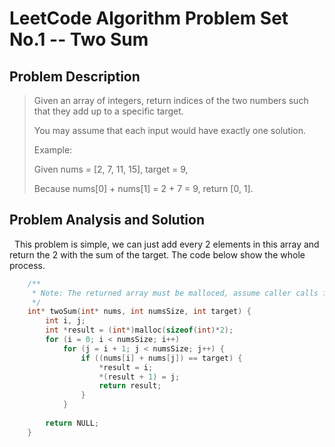 # LeetCode Algorithm Problem Set No.1 -- Two Sum #

## Problem Description ##

> Given an array of integers, return indices of the two numbers such that they add up to a specific target.
> 
> You may assume that each input would have exactly one solution.
> 
> Example:
> 
> 	 Given nums = [2, 7, 11, 15], target = 9,
> 	 
> 	 Because nums[0] + nums[1] = 2 + 7 = 9,
> 	 return [0, 1].

## Problem Analysis and Solution ##

&nbsp;&nbsp;This problem is simple, we can just add every 2 elements in this array and return the 2 with the sum of the target. The code below show the whole process.

````c	
    /**
	 * Note: The returned array must be malloced, assume caller calls free().
	 */
	int* twoSum(int* nums, int numsSize, int target) {
	    int i, j;
	    int *result = (int*)malloc(sizeof(int)*2);
	    for (i = 0; i < numsSize; i++)
	    	for (j = i + 1; j < numsSize; j++) {
	    		if ((nums[i] + nums[j]) == target) {
	    			*result = i;
	    			*(result + 1) = j;
	    			return result;
	    		}
	    	}
	    	
	    return NULL;
	}
````
